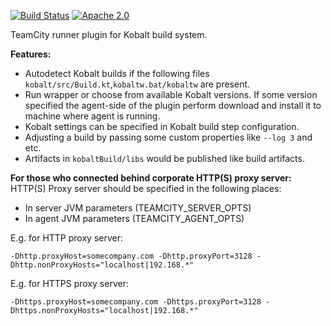 [![Build Status](https://travis-ci.org/dmitry-zhuravlev/kobalt-runner-teamcity-plugin.svg?branch=master)](https://travis-ci.org/dmitry-zhuravlev/kobalt-runner-teamcity-plugin)
[![Apache 2.0](https://img.shields.io/badge/license-Apache%202.0-green.svg)](https://www.apache.org/licenses/LICENSE-2.0)

TeamCity runner plugin for Kobalt build system.

<b>Features:</b>

- Autodetect Kobalt builds if the following files `kobalt/src/Build.kt`,`kobaltw.bat/kobaltw` are present.
- Run wrapper or choose from available Kobalt versions. 
If some version specified the agent-side of the plugin perform download and install it to machine where agent is running.
- Kobalt settings can be specified in Kobalt build step configuration.
- Adjusting a build by passing some custom properties like `--log 3` and etc.
- Artifacts in `kobaltBuild/libs` would be published like build artifacts.

<b>For those who connected behind corporate HTTP(S) proxy server:</b>
HTTP(S) Proxy server should be specified in the following places:
  - In server JVM parameters (TEAMCITY_SERVER_OPTS)
  - In agent JVM parameters (TEAMCITY_AGENT_OPTS)

E.g. for HTTP proxy server: 

`-Dhttp.proxyHost=somecompany.com -Dhttp.proxyPort=3128 -Dhttp.nonProxyHosts="localhost|192.168.*"`

E.g. for HTTPS proxy server: 

`-Dhttps.proxyHost=somecompany.com -Dhttps.proxyPort=3128 -Dhttps.nonProxyHosts="localhost|192.168.*"`

   

